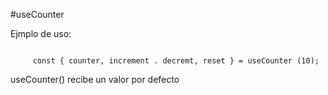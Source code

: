 #useCounter 

Ejmplo de uso:

```
     
     const { counter, increment . decremt, reset } = useCounter (10);

```

useCounter() recibe un valor por defecto
